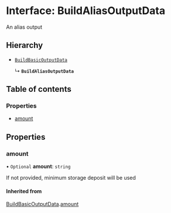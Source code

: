 # Interface: BuildAliasOutputData

An alias output

## Hierarchy

- [`BuildBasicOutputData`](BuildBasicOutputData.md)

  ↳ **`BuildAliasOutputData`**

## Table of contents

### Properties

- [amount](BuildAliasOutputData.md#amount)

## Properties

### amount

• `Optional` **amount**: `string`

If not provided, minimum storage deposit will be used

#### Inherited from

[BuildBasicOutputData](BuildBasicOutputData.md).[amount](BuildBasicOutputData.md#amount)
